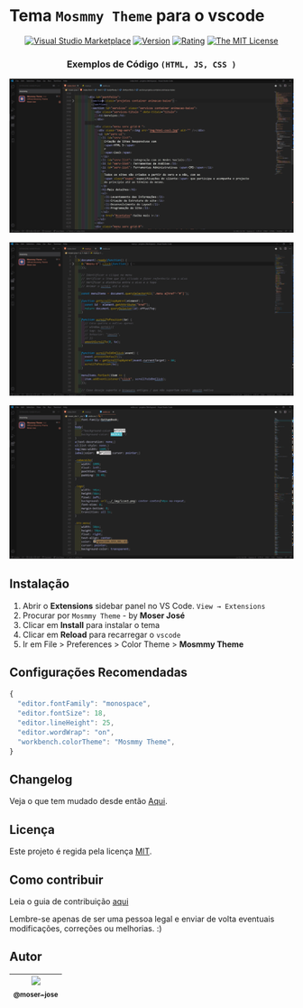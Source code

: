 # Tema `Mosmmy Theme` para  o vscode

 <div align="center">

[![Visual Studio Marketplace](https://vsmarketplacebadge.apphb.com/installs/moserjose.mosmmy-theme.svg)](https://marketplace.visualstudio.com/items?itemName=moserjose.mosmmy-theme)
[![Version](https://vsmarketplacebadge.apphb.com/version-short/moserjose.mosmmy-theme.svg)](https://marketplace.visualstudio.com/items?itemName=moserjose.mosmmy-theme)
[![Rating](https://vsmarketplacebadge.apphb.com/rating-short/moserjose.mosmmy-theme.svg)](https://marketplace.visualstudio.com/items?itemName=moserjose.mosmmy-theme)
[![The MIT License](https://img.shields.io/badge/license-MIT-blue.svg)](http://opensource.org/licenses/MIT)

</div>

<div align="center">

### Exemplos de Código `(HTML, JS, CSS )`

![Exemplo 1](img/imagem1.jpg)

![Exemplo 2](img/imagem2.jpg)

![Exemplo 3](img/imagem3.jpg)

</div>

## Instalação

1. Abrir o **Extensions** sidebar panel no VS Code. `View → Extensions`
2. Procurar por `Mosmmy Theme` - by **Moser José**
3. Clicar em **Install** para instalar o tema
4. Clicar em **Reload** para recarregar o `vscode`
5. Ir em File > Preferences > Color Theme > **Mosmmy Theme**

## Configurações Recomendadas

```js
{
  "editor.fontFamily": "monospace",
  "editor.fontSize": 18,
  "editor.lineHeight": 25,
  "editor.wordWrap": "on",
  "workbench.colorTheme": "Mosmmy Theme",
}
```
## Changelog

Veja o que tem mudado desde então [Aqui](/CHANGELOG.md).

## Licença

Este projeto é regida pela licença [MIT](/LICENSE.md).


## Como contribuir

Leia o guia de contribuição [aqui](/CONTRIBUTING.md)

Lembre-se apenas de ser uma pessoa legal e enviar de volta eventuais modificações, correções ou melhorias. :)

## Autor

| [<img src="https://avatars0.githubusercontent.com/u/8234620?" width="115"><br><sub>@moser-jose</sub>](https://github.com/moser-jose) |
| :---: |
